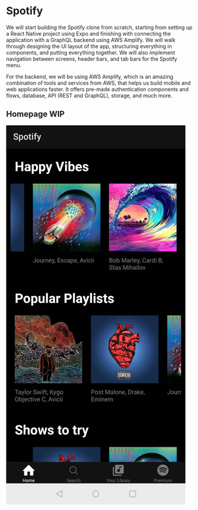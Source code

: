 # Spotify

We will start building the Spotify clone from scratch, starting from setting up a React Native project using Expo and finishing with connecting the application with a GraphQL backend using AWS Amplify. We will walk through designing the UI layout of the app, structuring everything in components, and putting everything together. We will also implement navigation between screens, header bars, and tab bars for the Spotify menu. 

For the backend, we will be using AWS Amplify, which is an amazing combination of tools and services from AWS, that helps us build mobile and web applications faster. It offers pre-made authentication components and flows, database, API (REST and GraphQL), storage, and much more. 



## Homepage WIP
![](assets/readme_images/all_cat.jpeg)
